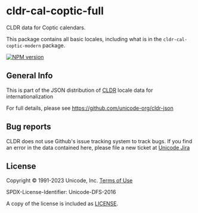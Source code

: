 # cldr-cal-coptic-full

CLDR data for Coptic calendars.

This package contains all basic locales, including what is in the `cldr-cal-coptic-modern` package.


[![NPM version](https://img.shields.io/npm/v/cldr-cal-coptic-full.svg?style=flat)](https://www.npmjs.org/package/cldr-cal-coptic-full)

## General Info

This is part of the JSON distribution of [CLDR](https://cldr.unicode.org/)
locale data for internationalization

For full details, please see <https://github.com/unicode-org/cldr-json>

## Bug reports

CLDR does not use Github's issue tracking system to track bugs.  If you find an error in
the data contained here, please file a new ticket at [Unicode Jira](https://unicode-org.atlassian.net/projects/CLDR/issues)

## License

Copyright © 1991-2023 Unicode, Inc.
[Terms of Use](http://www.unicode.org/copyright.html)

SPDX-License-Identifier: Unicode-DFS-2016

A copy of the license is included as [LICENSE](./LICENSE).
